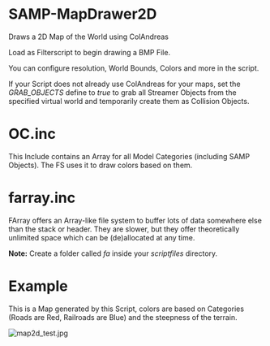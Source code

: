 # SAMP-MapDrawer2D
Draws a 2D Map of the World using ColAndreas

Load as Filterscript to begin drawing a BMP File.

You can configure resolution, World Bounds, Colors and more in the script.

If your Script does not already use ColAndreas for your maps, set the *GRAB_OBJECTS* define to *true* to grab all Streamer Objects from the specified virtual world and temporarily create them as Collision Objects.

# OC.inc

This Include contains an Array for all Model Categories (including SAMP Objects).
The FS uses it to draw colors based on them.

# farray.inc

FArray offers an Array-like file system to buffer lots of data somewhere else than the stack or header.
They are slower, but they offer theoretically unlimited space which can be (de)allocated at any time.

__Note:__ Create a folder called *fa* inside your *scriptfiles* directory.

# Example

This is a Map generated by this Script, colors are based on Categories (Roads are Red, Railroads are Blue) and the steepness of the terrain.

![map2d_test.jpg](https://github.com/Naseband/SAMP-MapDrawer2D/blob/master/map2d%20test.jpg)
